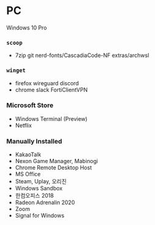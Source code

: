 PC
========
Windows 10 Pro

### `scoop`
- 7zip git nerd-fonts/CascadiaCode-NF extras/archwsl

### `winget`
- firefox wireguard discord
- chrome slack FortiClientVPN

### Microsoft Store
- Windows Terminal (Preview)
- Netflix

### Manually Installed
- KakaoTalk
- Nexon Game Manager, Mabinogi
- Chrome Remote Desktop Host
- MS Office
- Steam, Uplay, 오리진
- Windows Sandbox
- 한컴오피스 2018
- Radeon Adrenalin 2020
- Zoom
- Signal for Windows
